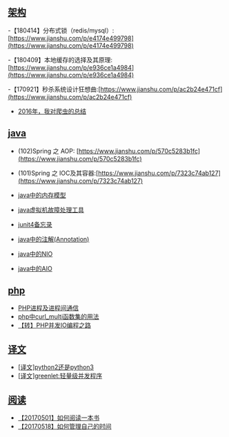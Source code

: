 ## [架构](./comprehensive)

-【180414】分布式锁（redis/mysql）:[https://www.jianshu.com/p/e4174e499798](https://www.jianshu.com/p/e4174e499798)

-【180409】本地缓存的选择及其原理:[https://www.jianshu.com/p/e936ce1a4984](https://www.jianshu.com/p/e936ce1a4984)

-【170921】秒杀系统设计狂想曲:[https://www.jianshu.com/p/ac2b24e471cf](https://www.jianshu.com/p/ac2b24e471cf)

- [2016年，我对爬虫的总结](./comprehensive/2016年，我对爬虫的总结.md)

## [java](./java)

- (102)Spring 之 AOP: [https://www.jianshu.com/p/570c5283b1fc](https://www.jianshu.com/p/570c5283b1fc)

- (101)Spring 之 IOC及其容器:[https://www.jianshu.com/p/7323c74ab127](https://www.jianshu.com/p/7323c74ab127)

- [java中的内存模型](./java/java中的内存模型.md)
- [java虚拟机故障处理工具](./java/java虚拟机故障处理工具.md)
- [junit4备忘录](./java/junit4备忘录.md)
- [java中的注解(Annotation)](./java/java中的注解(Annotation).md)
- [java中的NIO](./java/java中的NIO.md)
- [java中的AIO](./java/java中的AIO.md)

## [php](./php)

- [PHP进程及进程间通信](./php/PHP进程及进程间通信.md)
- [php中curl_multi函数集的用法](./php/php中curl_multi函数集的用法.md)
- [【转】PHP并发IO编程之路](./php/【转】PHP并发IO编程之路.md)

## [译文](./translate)

- [[译文]python2还是python3](./translate/[译文]python2还是python3.md)
- [[译文]greenlet:轻量级并发程序](./translate/[译文]greenlet:轻量级并发程序.md)

## [阅读](./read)

- [【20170501】如何阅读一本书](./read/【20170501】如何阅读一本书.md)
- [【20170518】如何管理自己的时间](./read/【20170518】如何管理自己的时间.md)
